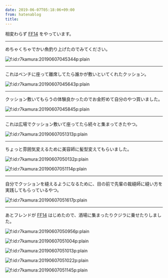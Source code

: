 ```yaml
---
date: 2019-06-07T05:18:06+09:00
from: hatenablog
title: 
---
```


<p>相変わらず <a class="keyword" href="http://d.hatena.ne.jp/keyword/FF14">FF14</a> をやっています。</p>

<hr />

<p>めちゃくちゃでかい魚釣り上げたのでみてください。</p>

<p><span itemscope itemtype="http://schema.org/Photograph"><img src="https://cdn-ak.f.st-hatena.com/images/fotolife/r/r7kamura/20190607/20190607045344.png" alt="f:id:r7kamura:20190607045344p:plain" title="f:id:r7kamura:20190607045344p:plain" class="hatena-fotolife" itemprop="image"></span></p>

<hr />

<p>これはベンチに座って離席してたら誰かが敷いといてくれたクッション。</p>

<p><span itemscope itemtype="http://schema.org/Photograph"><img src="https://cdn-ak.f.st-hatena.com/images/fotolife/r/r7kamura/20190607/20190607045643.png" alt="f:id:r7kamura:20190607045643p:plain" title="f:id:r7kamura:20190607045643p:plain" class="hatena-fotolife" itemprop="image"></span></p>

<hr />

<p>クッション敷いてもらうの体験良かったのでお金貯めて自分のやつ買いました。</p>

<p><span itemscope itemtype="http://schema.org/Photograph"><img src="https://cdn-ak.f.st-hatena.com/images/fotolife/r/r7kamura/20190607/20190607045845.png" alt="f:id:r7kamura:20190607045845p:plain" title="f:id:r7kamura:20190607045845p:plain" class="hatena-fotolife" itemprop="image"></span></p>

<hr />

<p>これは広場でクッション敷いて座ってたら続々と集まってきたやつ。</p>

<p><span itemscope itemtype="http://schema.org/Photograph"><img src="https://cdn-ak.f.st-hatena.com/images/fotolife/r/r7kamura/20190607/20190607051313.png" alt="f:id:r7kamura:20190607051313p:plain" title="f:id:r7kamura:20190607051313p:plain" class="hatena-fotolife" itemprop="image"></span></p>

<hr />

<p>ちょっと雰囲気変えるために美容師に髪型変えてもらいました。</p>

<p><span itemscope itemtype="http://schema.org/Photograph"><img src="https://cdn-ak.f.st-hatena.com/images/fotolife/r/r7kamura/20190607/20190607050132.png" alt="f:id:r7kamura:20190607050132p:plain" title="f:id:r7kamura:20190607050132p:plain" class="hatena-fotolife" itemprop="image"></span></p>

<p><span itemscope itemtype="http://schema.org/Photograph"><img src="https://cdn-ak.f.st-hatena.com/images/fotolife/r/r7kamura/20190607/20190607051114.png" alt="f:id:r7kamura:20190607051114p:plain" title="f:id:r7kamura:20190607051114p:plain" class="hatena-fotolife" itemprop="image"></span></p>

<hr />

<p>自分でクッションを縫えるようになるために、目の前で先輩の裁縫師に縫い方を実践してもらっているやつ。</p>

<p><span itemscope itemtype="http://schema.org/Photograph"><img src="https://cdn-ak.f.st-hatena.com/images/fotolife/r/r7kamura/20190607/20190607051617.png" alt="f:id:r7kamura:20190607051617p:plain" title="f:id:r7kamura:20190607051617p:plain" class="hatena-fotolife" itemprop="image"></span></p>

<hr />

<p>あとフレンドが <a class="keyword" href="http://d.hatena.ne.jp/keyword/FF14">FF14</a> はじめたので、酒場に集まったりクジラに乗せたりしました。</p>

<p><span itemscope itemtype="http://schema.org/Photograph"><img src="https://cdn-ak.f.st-hatena.com/images/fotolife/r/r7kamura/20190607/20190607050956.png" alt="f:id:r7kamura:20190607050956p:plain" title="f:id:r7kamura:20190607050956p:plain" class="hatena-fotolife" itemprop="image"></span></p>

<p><span itemscope itemtype="http://schema.org/Photograph"><img src="https://cdn-ak.f.st-hatena.com/images/fotolife/r/r7kamura/20190607/20190607051004.png" alt="f:id:r7kamura:20190607051004p:plain" title="f:id:r7kamura:20190607051004p:plain" class="hatena-fotolife" itemprop="image"></span></p>

<p><span itemscope itemtype="http://schema.org/Photograph"><img src="https://cdn-ak.f.st-hatena.com/images/fotolife/r/r7kamura/20190607/20190607051013.png" alt="f:id:r7kamura:20190607051013p:plain" title="f:id:r7kamura:20190607051013p:plain" class="hatena-fotolife" itemprop="image"></span></p>

<p><span itemscope itemtype="http://schema.org/Photograph"><img src="https://cdn-ak.f.st-hatena.com/images/fotolife/r/r7kamura/20190607/20190607051022.png" alt="f:id:r7kamura:20190607051022p:plain" title="f:id:r7kamura:20190607051022p:plain" class="hatena-fotolife" itemprop="image"></span></p>

<p><span itemscope itemtype="http://schema.org/Photograph"><img src="https://cdn-ak.f.st-hatena.com/images/fotolife/r/r7kamura/20190607/20190607051145.png" alt="f:id:r7kamura:20190607051145p:plain" title="f:id:r7kamura:20190607051145p:plain" class="hatena-fotolife" itemprop="image"></span></p>

